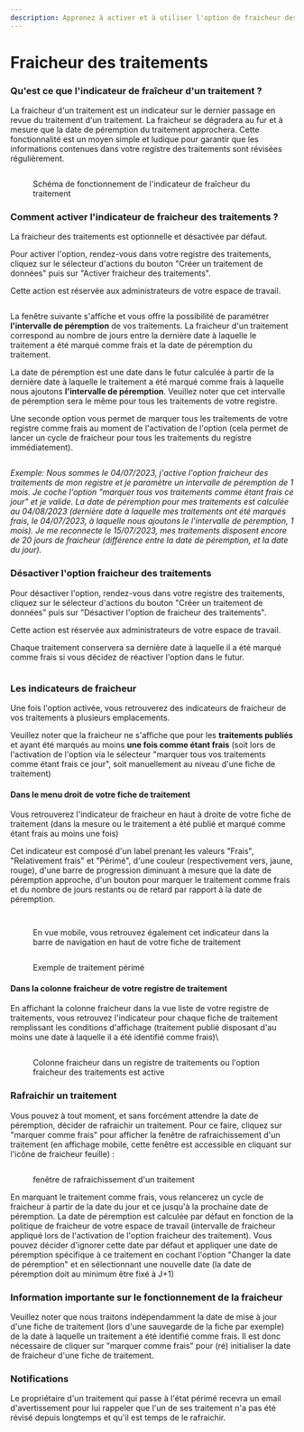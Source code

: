 ```yaml
---
description: Apprenez à activer et à utiliser l'option de fraicheur des traitements
---
```


# Fraicheur des traitements

### Qu'est ce que l'indicateur de fraîcheur d'un traitement ?

La fraicheur d'un traitement est un indicateur sur le dernier passage en revue du traitement d'un traitement. La fraicheur se dégradera au fur et à mesure que la date de péremption du traitement approchera. Cette fonctionnalité est un moyen simple et ludique pour garantir que les informations contenues dans votre registre des traitements sont révisées régulièrement.&#x20;

<figure><img src="../../.gitbook/assets/image (275).png" alt=""><figcaption><p>Schéma de fonctionnement de l'indicateur de fraîcheur du traitement</p></figcaption></figure>

### Comment activer l'indicateur de fraicheur des traitements ?

La fraicheur des traitements est optionnelle et désactivée par défaut.&#x20;

Pour activer l'option, rendez-vous dans votre registre des traitements, cliquez sur le sélecteur d'actions du bouton "Créer un traitement de données" puis sur "Activer fraicheur des traitements".&#x20;

Cette action est réservée aux administrateurs de votre espace de travail.

<figure><img src="../../.gitbook/assets/freshness-activate.JPG" alt=""><figcaption></figcaption></figure>

La fenêtre suivante s'affiche et vous offre la possibilité de paramétrer **l'intervalle de péremption** de vos traitements. La fraicheur d'un traitement correspond au nombre de jours entre la dernière date à laquelle le traitement a été marqué comme frais et la date de péremption du traitement.&#x20;

La date de péremption est une date dans le futur calculée à partir de la dernière date à laquelle le traitement a été marqué comme frais à laquelle nous ajoutons **l'intervalle de péremption**. Veuillez noter que cet intervalle de péremption sera le même pour tous les traitements de votre registre.&#x20;

Une seconde option vous permet de marquer tous les traitements de votre registre comme frais au moment de l'activation de l'option (cela permet de lancer un cycle de fraicheur pour tous les traitements du registre immédiatement).

<figure><img src="../../.gitbook/assets/freshness-activate-modal.JPG" alt=""><figcaption></figcaption></figure>

_Exemple: Nous sommes le 04/07/2023, j'active l'option fraicheur des traitements de mon registre et je paramètre un intervalle de péremption de 1 mois. Je coche l'option "marquer tous vos traitements comme étant frais ce jour" et je valide. La date de péremption pour mes traitements est calculée au 04/08/2023 (dernière date à laquelle mes traitements ont été marqués frais, le 04/07/2023, à laquelle nous ajoutons le l'intervalle de péremption, 1 mois). Je me reconnecte le 15/07/2023, mes traitements disposent encore de 20 jours de fraicheur (différence entre la date de péremption, et la date du jour)._&#x20;



### Désactiver l'option fraicheur des traitements

Pour désactiver l'option, rendez-vous dans votre registre des traitements, cliquez sur le sélecteur d'actions du bouton "Créer un traitement de données" puis sur "Désactiver l'option de fraicheur des traitements".

Cette action est réservée aux administrateurs de votre espace de travail.

Chaque traitement conservera sa dernière date à laquelle il a été marqué comme frais si vous décidez de réactiver l'option dans le futur.

<figure><img src="../../.gitbook/assets/freshness-disablemodal.JPG" alt=""><figcaption></figcaption></figure>

### Les indicateurs de fraicheur

Une fois l'option activée, vous retrouverez des indicateurs de fraicheur de vos traitements à plusieurs emplacements.&#x20;

Veuillez noter que la fraicheur ne s'affiche que pour les **traitements publiés** et ayant été marqués au moins **une fois comme étant frais** (soit lors de l'activation de l'option via le sélecteur "marquer tous vos traitements comme étant frais ce jour", soit manuellement au niveau d'une fiche de traitement)

#### Dans le menu droit de votre fiche de traitement&#x20;

Vous retrouverez l'indicateur de fraicheur en haut à droite de votre fiche de traitement (dans la mesure ou le traitement a été publié et marqué comme étant frais au moins une fois)

Cet indicateur est composé d'un label prenant les valeurs "Frais", "Relativement frais" et "Périmé", d'une couleur (respectivement vers, jaune, rouge), d'une barre de progression diminuant à mesure que la date de péremption approche, d'un bouton pour marquer le traitement comme frais et du nombre de jours restants ou de retard par rapport à la date de péremption.&#x20;

<figure><img src="../../.gitbook/assets/image (270).png" alt=""><figcaption></figcaption></figure>



<figure><img src="../../.gitbook/assets/image (269).png" alt=""><figcaption><p>En vue mobile, vous retrouvez également cet indicateur dans la barre de navigation en haut de votre fiche de traitement</p></figcaption></figure>

<figure><img src="../../.gitbook/assets/image (271).png" alt=""><figcaption><p>Exemple de traitement périmé</p></figcaption></figure>

#### Dans la colonne fraicheur de votre registre de traitement

En affichant la colonne fraicheur dans la vue liste de votre registre de traitements, vous retrouvez l'indicateur pour chaque fiche de traitement remplissant les conditions d'affichage (traitement publié disposant d'au moins une date à laquelle il a été identifié comme frais)\


<figure><img src="../../.gitbook/assets/image (273).png" alt=""><figcaption><p>Colonne fraicheur dans un registre de traitements ou l'option fraicheur des traitements est active</p></figcaption></figure>

### Rafraichir un traitement

Vous pouvez à tout moment, et sans forcément attendre la date de péremption, décider de rafraichir un traitement. Pour ce faire, cliquez sur "marquer comme frais" pour afficher la fenêtre de rafraichissement d'un traitement (en affichage mobile, cette fenêtre est accessible en cliquant sur l'icône de fraicheur feuille) :

<figure><img src="../../.gitbook/assets/image (272).png" alt=""><figcaption><p>fenêtre de rafraichissement d'un traitement</p></figcaption></figure>

En marquant le traitement comme frais, vous relancerez un cycle de fraicheur à partir de la date du jour et ce jusqu'à la prochaine date de péremption. La date de péremption est calculée par défaut en fonction de la politique de fraicheur de votre espace de travail (intervalle de fraicheur appliqué lors de l'activation de l'option fraicheur des traitement). Vous pouvez décider d'ignorer cette date par défaut et appliquer une date de péremption spécifique à ce traitement en cochant l'option "Changer la date de péremption" et en sélectionnant une nouvelle date (la date de péremption doit au minimum être fixé à J+1)

### Information importante sur le fonctionnement de la fraicheur

Veuillez noter que nous traitons indépendamment la date de mise à jour d'une fiche de traitement (lors d'une sauvegarde de la fiche par exemple) de la date à laquelle un traitement a été identifié comme frais. Il est donc nécessaire de cliquer sur "marquer comme frais" pour (ré) initialiser la date de fraicheur d'une fiche de traitement.

### Notifications

Le propriétaire d'un traitement qui passe à l'état périmé recevra un email d'avertissement pour lui rappeler que l'un de ses traitement n'a pas été révisé depuis longtemps et qu'il est temps de le rafraichir.
